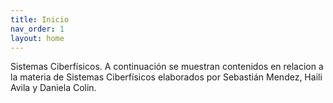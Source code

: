 ```yaml
---
title: Inicio
nav_order: 1
layout: home
---
```


Sistemas Ciberfísicos.
A continuación se muestran contenidos en relacion a la materia de Sistemas Ciberfísicos elaborados por Sebastián Mendez, Haili Avila y Daniela Colin. 

